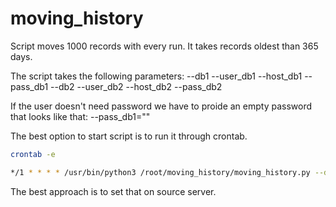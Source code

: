 # moving_history

Script moves 1000 records with every run. It takes records oldest than 365 days.

The script takes the following parameters:
--db1
--user_db1
--host_db1
--pass_db1
--db2
--user_db2
--host_db2
--pass_db2

If the user doesn't need password we have to proide an empty password that looks like that:
--pass_db1=""

The best option to start script is to run it through crontab.

```bash
crontab -e
```

```bash
*/1 * * * * /usr/bin/python3 /root/moving_history/moving_history.py --db1="db1" --user_db1="user_1" --host_db1="192.168.0.1" --pass_db1="" --db2="db2" --user_db2="user2" --host_db2="192.168.0.2" --pass_db2=""
```

The best approach is to set that on source server.
